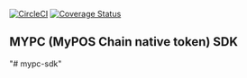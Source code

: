 [![CircleCI](https://circleci.com/gh/SoftWorxDevelopments/mypc-sdk.svg?style=svg)](https://circleci.com/gh/SoftWorxDevelopments/mypc-sdk)
[![Coverage Status](https://coveralls.io/repos/github/SoftWorxDevelopments/mypc-sdk/badge.svg)](https://coveralls.io/github/SoftWorxDevelopments/mypc-sdk)
## MYPC (MyPOS Chain native token) SDK
"# mypc-sdk" 
